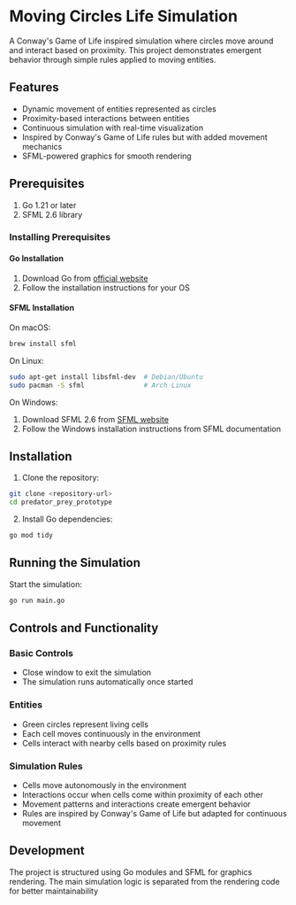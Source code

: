 # Moving Circles Life Simulation

A Conway's Game of Life inspired simulation where circles move around and interact based on proximity. This project demonstrates emergent behavior through simple rules applied to moving entities.

## Features
- Dynamic movement of entities represented as circles
- Proximity-based interactions between entities
- Continuous simulation with real-time visualization
- Inspired by Conway's Game of Life rules but with added movement mechanics
- SFML-powered graphics for smooth rendering

## Prerequisites

1. Go 1.21 or later
2. SFML 2.6 library

### Installing Prerequisites

#### Go Installation
1. Download Go from [official website](https://golang.org/dl/)
2. Follow the installation instructions for your OS

#### SFML Installation
On macOS:
```bash
brew install sfml
```

On Linux:
```bash
sudo apt-get install libsfml-dev  # Debian/Ubuntu
sudo pacman -S sfml               # Arch Linux
```

On Windows:
1. Download SFML 2.6 from [SFML website](https://www.sfml-dev.org/download.php)
2. Follow the Windows installation instructions from SFML documentation

## Installation

1. Clone the repository:
```bash
git clone <repository-url>
cd predator_prey_prototype
```

2. Install Go dependencies:
```bash
go mod tidy
```

## Running the Simulation

Start the simulation:
```bash
go run main.go
```

## Controls and Functionality

### Basic Controls
- Close window to exit the simulation
- The simulation runs automatically once started

### Entities
- Green circles represent living cells
- Each cell moves continuously in the environment
- Cells interact with nearby cells based on proximity rules

### Simulation Rules
- Cells move autonomously in the environment
- Interactions occur when cells come within proximity of each other
- Movement patterns and interactions create emergent behavior
- Rules are inspired by Conway's Game of Life but adapted for continuous movement

## Development

The project is structured using Go modules and SFML for graphics rendering. The main simulation logic is separated from the rendering code for better maintainability 